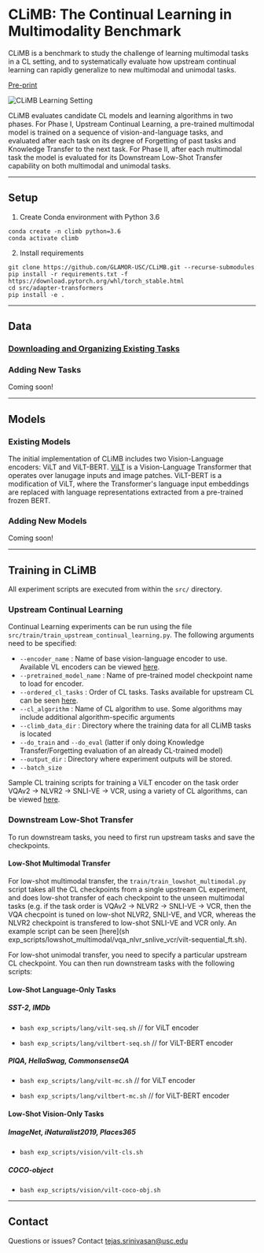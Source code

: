 # CLiMB: The Continual Learning in Multimodality Benchmark

CLiMB is a benchmark to study the challenge of learning multimodal tasks in a CL setting, and to systematically evaluate how upstream continual learning can rapidly generalize to new multimodal and unimodal tasks.

[Pre-print](https://tejas1995.github.io/files/climb-arxiv.pdf)

![CLiMB Learning Setting](https://tejas1995.github.io/files/MMCL.jpg)

CLiMB evaluates candidate CL models and learning algorithms in two phases. For Phase I, Upstream Continual Learning, a pre-trained multimodal model is trained on a sequence of vision-and-language tasks, and evaluated after each task on its degree of Forgetting of past tasks and Knowledge Transfer to the next task. For Phase II, after each multimodal task the model is evaluated for its Downstream Low-Shot Transfer capability on both multimodal and unimodal tasks.

---
## Setup

1. Create Conda environment with Python 3.6

```
conda create -n climb python=3.6
conda activate climb
```

2. Install requirements

```
git clone https://github.com/GLAMOR-USC/CLiMB.git --recurse-submodules
pip install -r requirements.txt -f https://download.pytorch.org/whl/torch_stable.html
cd src/adapter-transformers
pip install -e .
```

---
## Data

### [Downloading and Organizing Existing Tasks](DATA_DOWNLOAD.md)



### Adding New Tasks

Coming soon!

---
## Models

### Existing Models

The initial implementation of CLiMB includes two Vision-Language encoders: ViLT and ViLT-BERT. [ViLT](https://arxiv.org/abs/2102.03334) is a Vision-Language Transformer that operates over lanugage inputs and image patches. ViLT-BERT is a modification of ViLT, where the Transformer's language input embeddings are replaced with language representations extracted from a pre-trained frozen BERT.

### Adding New Models

Coming soon!

---
## Training in CLiMB

All experiment scripts are executed from within the ```src/``` directory.

### Upstream Continual Learning

Continual Learning experiments can be run using the file `src/train/train_upstream_continual_learning.py`. The following arguments need to be specified:

-   `--encoder_name` : Name of base vision-language encoder to use. Available VL encoders can be viewed [here](src/configs/model_configs.py#L4).
-   `--pretrained_model_name` : Name of pre-trained model checkpoint name to load for encoder.
-   `--ordered_cl_tasks` : Order of CL tasks. Tasks available for upstream CL can be seen [here](src/configs/task_configs.py#L6).
-   `--cl_algorithm` : Name of CL algorithm to use. Some algorithms may include additional algorithm-specific arguments
-   `--climb_data_dir` : Directory where the training data for all CLiMB tasks is located
-   `--do_train` and `--do_eval` (latter if only doing Knowledge Transfer/Forgetting evaluation of an already CL-trained model)
-   `--output_dir` : Directory where experiment outputs will be stored.
-   `--batch_size`

Sample CL training scripts for training a ViLT encoder on the task order VQAv2 -> NLVR2 -> SNLI-VE -> VCR, using a variety of CL algorithms, can be viewed [here](src/exp_scripts/continual_learning/vqa_nlvr_snlive_vcr/).

### Downstream Low-Shot Transfer

To run downstream tasks, you need to first run upstream tasks and save the checkpoints.

#### Low-Shot Multimodal Transfer

For low-shot multimodal transfer, the `train/train_lowshot_multimodal.py` script takes all the CL checkpoints from a single upstream CL experiment, and does low-shot transfer of each checkpoint to the unseen multimodal tasks (e.g. if the task order is VQAv2 -> NLVR2 -> SNLI-VE -> VCR, then the VQA checpoint is tuned on low-shot NLVR2, SNLI-VE, and VCR, whereas the NLVR2 checkpoint is transfered to low-shot SNLI-VE and VCR only. An example script can be seen [here](sh exp_scripts/lowshot_multimodal/vqa_nlvr_snlive_vcr/vilt-sequential_ft.sh).

For low-shot unimodal transfer, you need to specify a particular upstream CL checkpoint. You can then run downstream tasks with the following scripts:

#### Low-Shot Language-Only Tasks

##### SST-2, IMDb
-  ``` bash exp_scripts/lang/vilt-seq.sh ``` // for ViLT encoder

-  ``` bash exp_scripts/lang/viltbert-seq.sh ``` // for ViLT-BERT encoder

##### PIQA, HellaSwag, CommonsenseQA
-  ``` bash exp_scripts/lang/vilt-mc.sh ``` // for ViLT encoder

-  ``` bash exp_scripts/lang/viltbert-mc.sh ``` // for ViLT-BERT encoder

#### Low-Shot Vision-Only Tasks

##### ImageNet, iNaturalist2019, Places365
-  ``` bash exp_scripts/vision/vilt-cls.sh ```

##### COCO-object
-  ``` bash exp_scripts/vision/vilt-coco-obj.sh ```

---
## Contact

Questions or issues? Contact tejas.srinivasan@usc.edu
